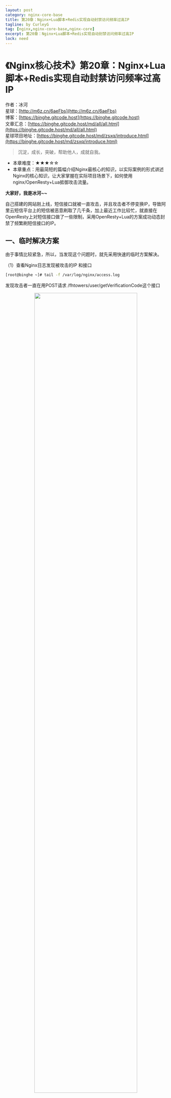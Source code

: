 ```yaml
---
layout: post
category: nginx-core-base
title: 第20章：Nginx+Lua脚本+Redis实现自动封禁访问频率过高IP
tagline: by CurleyG
tag: [nginx,nginx-core-base,nginx-core]
excerpt: 第20章：Nginx+Lua脚本+Redis实现自动封禁访问频率过高IP
lock: need
---
```


# 《Nginx核心技术》第20章：Nginx+Lua脚本+Redis实现自动封禁访问频率过高IP

作者：冰河
<br/>星球：[http://m6z.cn/6aeFbs](http://m6z.cn/6aeFbs)
<br/>博客：[https://binghe.gitcode.host](https://binghe.gitcode.host)
<br/>文章汇总：[https://binghe.gitcode.host/md/all/all.html](https://binghe.gitcode.host/md/all/all.html)
<br/>星球项目地址：[https://binghe.gitcode.host/md/zsxq/introduce.html](https://binghe.gitcode.host/md/zsxq/introduce.html)

> 沉淀，成长，突破，帮助他人，成就自我。

* 本章难度：★★★☆☆
* 本章重点：用最简短的篇幅介绍Nginx最核心的知识，以实际案例的形式讲述Nginx的核心知识，让大家掌握在实际项目场景下，如何使用nginx/OpenResty+Lua抵御攻击流量。


**大家好，我是冰河~~**

自己搭建的网站刚上线，短信接口就被一直攻击，并且攻击者不停变换IP，导致阿里云短信平台上的短信被恶意刷取了几千条，加上最近工作比较忙，就直接在OpenResty上对短信接口做了一些限制，采用OpenResty+Lua的方案成功动态封禁了频繁刷短信接口的IP。

## 一、临时解决方案

由于事情比较紧急，所以，当发现这个问题时，就先采用快速的临时方案解决。

 （1）查看Nginx日志发现被攻击的IP 和接口

```bash
[root@binghe ~]# tail -f /var/log/nginx/access.log
```

发现攻击者一直在用POST请求 /fhtowers/user/getVerificationCode这个接口

<div align="center">
    <img src="https://binghe.gitcode.host/assets/images/core/nginx/2024-07-28-001.png?raw=true" width="80%">
    <br/>
</div>

（2）用awk和grep脚本过滤nginx日志，提取攻击短信接口的ip（一般这个接口是用来发注册验证码的，一分钟如果大于10次请求的话就不是正常的访问请求了，大家根据自己的实际情况更改脚本）并放到一个txt文件中去，然后重启nginx

```bash
[root@binghe ~]# cat denyip.sh
#!/bin/bash
nginx_home=/usr/local/openresty/nginx
log_path=/var/log/nginx/access.log
tail -n5000 $log_path | grep  getVerification | awk '{print $1}' |sort | uniq -c | sort -nr -k1 | head -n 100 |awk '{if($1>10)print ""$2""}' >$nginx_home/denyip/blocksip.txt
/usr/bin/nginx -s reload
```

（3）设置Nginx去读取用脚本过滤出来的blocksip.txt（注意一下，我这里的Nginx是用的openresty，自带识别lua语法的，下面会有讲openresty的用法）

```bash
location =  /fhtowers/user/getVerificationCode {  #短信接口
access_by_lua '
   local f = io.open("/usr/local/openresty/nginx/denyip/blocksip.txt")   #黑名单列表
   for line in f:lines() do
		  if ngx.var.http_x_forwarded_for == line then   #如果ip在黑名单列表里直接返回403
				 ngx.exit(ngx.HTTP_FORBIDDEN)
		  end
  end
 ';
 proxy_pass http://appservers;   #不在名单里就转发给后台的tomcat服务器
}
```

（4）把过滤脚本放进crontab任务里，一分钟执行一次

```bash
[root@binghe ~]# crontab -e
*/1 * * * * sh /root/denyip.sh
```

（5）查看一下效果，发现攻击者的请求都被返回403并拒绝了

<div align="center">
    <img src="https://binghe.gitcode.host/assets/images/core/nginx/2024-07-28-002.png?raw=true" width="80%">
    <br/>
</div>

## 二、OpenResty+Lua方案

临时方案有效果后，再将其调整成使用OpenResty+Lua脚本的方案，来一张草图。

<div align="center">
    <img src="https://binghe.gitcode.host/assets/images/core/nginx/2024-07-28-003.png?raw=true" width="80%">
    <br/>
</div>

接下来，就是基于OpenResty和Redis实现自动封禁访问频率过高的IP。

### 2.1 安装OpenResty

安装使用 OpenResty，这是一个集成了各种 Lua 模块的 Nginx 服务器，是一个以Nginx为核心同时包含很多第三方模块的Web应用服务器，使用Nginx的同时又能使用lua等模块实现复杂的控制。

（1）安装编译工具、依赖库

```bash
[root@test1 ~]# yum -y install readline-devel pcre-devel openssl-devel gcc
```

（2）下载openresty-1.13.6.1.tar.gz 源码包，并解压；下载ngx_cache_purge模块，该模块用于清理nginx缓存；下载nginx_upstream_check_module模块，该模块用于ustream健康检查。

```bash
[root@test1 ~]# cd /usr/local/
[root@test1 local]# wget https://openresty.org/download/openresty-1.13.6.1.tar.gz
[root@test1 local]# tar -zxvf openresty-1.13.6.1.tar.gz
[root@test1 local]# cd openresty-1.13.6.1/bundle
[root@test1 local]# wget http://labs.frickle.com/files/ngx_cache_purge-2.3.tar.gz
[root@test1 local]# tar -zxvf ngx_cache_purge-2.3.tar.gz
[root@test1 local]# wget https://github.com/yaoweibin/nginx_upstream_check_module/archive/v0.3.0.tar.gz
[root@test1 local]# tar -zxvf v0.3.0.tar.gz
```

（3）配置需安装的模块

```bash
# ./configure --help可查询需要安装的模块并编译安装
[root@test1 openresty-1.13.6.1]# ./configure --prefix=/usr/local/openresty --with-luajit --with-http_ssl_module --user=root --group=root --with-http_realip_module --add-module=./bundle/ngx_cache_purge-2.3/ --add-module=./bundle/nginx_upstream_check_module-0.3.0/ --with-http_stub_status_module 
[root@test1 openresty-1.13.6.1]# make && make install
```

（4）创建一个软链接方便启动停止

```bash
[root@test1 ~]# ln -s /usr/local/openresty/nginx/sbin/nginx   /bin/nginx
```

（5）启动nginx

```bash
[root@test1 ~]# nginx  #启动
[root@test1 ~]# nginx  -s reload   #reload配置
```

如果启动时候报错找不到PID的话就用以下命令解决（如果没有更改过目录的话，让它去读nginx的配置文件就好了）

```bash
[root@test1 ~]# /usr/local/openresty/nginx/sbin/nginx  -c /usr/local/openresty/nginx/conf/nginx.conf 
```

<div align="center">
    <img src="https://binghe.gitcode.host/assets/images/core/nginx/2024-07-28-004.png?raw=true" width="80%">
    <br/>
</div>

随后，打开浏览器访问页面。

<div align="center">
    <img src="https://binghe.gitcode.host/assets/images/core/nginx/2024-07-28-005.png?raw=true" width="80%">
    <br/>
</div>

（6）在Nginx上测试一下能否使用Lua脚本

```bash
[root@test1 ~]# vim /usr/local/openresty/nginx/conf/nginx.conf
```

在server里面加一个

```bash
location /lua {
	default_type text/plain;
	content_by_lua ‘ngx.say(“hello,lua!”)’;
}
```

<div align="center">
    <img src="https://binghe.gitcode.host/assets/images/core/nginx/2024-07-28-006.png?raw=true" width="80%">
    <br/>
</div>

加完后重新reload配置。

```bash
[root@test1 ~]# nginx  -s reload
```

在浏览器里输入 ip地址/lua，出现下面的字就表示Nginx能够成功使用lua了

<div align="center">
    <img src="https://binghe.gitcode.host/assets/images/core/nginx/2024-07-28-007.png?raw=true" width="80%">
    <br/>
</div>

### 2.2 安装Redis

（1）下载、解压、编译安装

```bash
[root@test1 ~]# cd /usr/local/
[root@test1 local]# wget http://download.redis.io/releases/redis-6.0.1.tar.gz
[root@test1 local]# tar -zxvf redis-6.0.1.tar.gz
[root@test1 local]# cd redis-6.0.1
[root@test1 redis-6.0.1]# make
[root@test1 redis-6.0.1]# make install
```

（2）查看是否安装成功

```bash
[root@test1 redis-6.0.1]# ls -lh /usr/local/bin/
[root@test1 redis-6.0.1]# redis-server -v
Redis server v=3.2.5 sha=00000000:0 malloc=jemalloc-4.0.3 bits=64 build=dae2abf3793b309d
```

（3）配置redis 创建dump file、进程pid、log目录

```bash
[root@test1 redis-6.0.1]# cd /etc/
[root@test1 etc]# mkdir redis
[root@test1 etc]# cd /var/
[root@test1 var]# mkdir redis
[root@test1 var]# cd redis/
[root@test1 redis]# mkdir  data log  run
```

（4）修改配置文件

```bash
[root@test1 redis]# cd /usr/local/redis-6.0.1/
[root@test1 redis-6.0.1]# cp redis.conf /etc/redis/6379.conf
[root@test1 redis-6.0.1]# vim /etc/redis/6379.conf
#绑定的主机地址
bind 192.168.1.222
#端口
port 6379
#认证密码（方便测试不设密码，注释掉）
#requirepass 
#pid目录
pidfile /var/redis/run/redis_6379.pid
#log存储目录
logfile /var/redis/log/redis.log
#dump目录
dir /var/redis/data
#Redis默认不是以守护进程的方式运行，可以通过该配置项修改，使用yes启用守护进程
daemonize yes
```

（5）设置启动方式

```bash
[root@test1 redis-6.0.1]# cd /usr/local/redis-6.0.1/utils/
[root@test1 utils]# cp redis_init_script /etc/init.d/redis
[root@test1 utils]# vim /etc/init.d/redis   #根据自己实际情况修改
```

/etc/init.d/redis文件的内容如下。

```bash
#!/bin/sh
#
# Simple Redis init.d script conceived to work on Linux systems
# as it does use of the /proc filesystem.

REDISPORT=6379
EXEC=/usr/local/bin/redis-server
CLIEXEC=/usr/local/bin/redis-cli

PIDFILE=/var/run/redis_${REDISPORT}.pid
CONF="/etc/redis/${REDISPORT}.conf"

case "$1" in
    start)
        if [ -f $PIDFILE ]
        then
                echo "$PIDFILE exists, process is already running or crashed"
        else
                echo "Starting Redis server..."
                $EXEC $CONF
        fi
        ;;
    stop)
        if [ ! -f $PIDFILE ]
        then
                echo "$PIDFILE does not exist, process is not running"
        else
                PID=$(cat $PIDFILE)
                echo "Stopping ..."
                $CLIEXEC -p $REDISPORT shutdown
                while [ -x /proc/${PID} ]
                do
                    echo "Waiting for Redis to shutdown ..."
                    sleep 1
                done
                echo "Redis stopped"
        fi
        ;;
    *)
        echo "Please use start or stop as first argument"
        ;;
esac
```

增加执行权限，并启动Redis。

```bash
[root@test1 utils]# chmod a+x /etc/init.d/redis   #增加执行权限
[root@test1 utils]# service redis start     #启动redis
```

（6）查看redis是否启动

<div align="center">
    <img src="https://binghe.gitcode.host/assets/images/core/nginx/2024-07-28-008.png?raw=true" width="80%">
    <br/>
</div>

### 2.3 Lua访问Redis

（1）连接redis，然后添加一些测试参数

```bash
[root@test1 utils]# redis-cli -h 192.168.1.222 -p 6379
192.168.1.222:6379> set "123" "456"
OK
```

（2）编写连接Redis的Lua脚本

```bash
[root@test1 utils]# vim /usr/local/openresty/nginx/conf/lua/redis.lua
local redis = require "resty.redis"
local conn = redis.new()
conn.connect(conn, '192.168.1.222', '6379')     #根据自己情况写ip和端口号 
local res = conn:get("123")
if res==ngx.null then
    ngx.say("redis集群中不存在KEY——'123'")
    return
end
ngx.say(res)
```

（3）在nginx.conf配置文件中的server下添加以下location

```bash
[root@test1 utils]# vim /usr/local/openresty/nginx/conf/nginx.conf
location /lua_redis {
	default_type text/plain;
	content_by_lua_file /usr/local/openresty/nginx/conf/lua/redis.lua;
}
```

随后重新reload配置。

```bash
[root@test1 utils]# nginx  -s reload   #重启一下Nginx
```

（4）验证Lua访问Redis的正确性

在浏览器输入ip/lua_redis， 如果能看到下图的内容表示Lua可以访问Redis。

<div align="center">
    <img src="https://binghe.gitcode.host/assets/images/core/nginx/2024-07-28-009.png?raw=true" width="80%">
    <br/>
</div>

准备工作已经完成，现在要实现OpenResty+Lua+Redis自动封禁并解封IP了。

### 2.4 OpenResty+Lua实现

（1）添加访问控制的Lua脚本（只需要修改Lua脚本中连接Redis的IP和端口即可）

```bash
ok, err = conn:connect(“192.168.1.222”, 6379)
```

**注意：如果在Nginx或者OpenResty的上层有用到阿里云的SLB负载均衡的话，需要修改一下脚本里的所有…ngx.var.remote_addr，把remote_addr替换成从SLB获取真实IP的字段即可，不然获取到的IP全都是阿里云SLB发过来的并且是处理过的IP，同时，这些IP全都是一个网段的，根本没有办法起到封禁的效果）。**

完整的Lua脚本如下所示。

```bash
[root@test1 lua]# vim /usr/local/openresty/nginx/conf/lua/access.lua
local ip_block_time=300 --封禁IP时间（秒）
local ip_time_out=30    --指定ip访问频率时间段（秒）
local ip_max_count=20 --指定ip访问频率计数最大值（秒）
local BUSINESS = ngx.var.business --nginx的location中定义的业务标识符，也可以不加，不过加了后方便区分

--连接redis
local redis = require "resty.redis"  
local conn = redis:new()  
ok, err = conn:connect("192.168.1.222", 6379)  
conn:set_timeout(2000) --超时时间2秒

--如果连接失败，跳转到脚本结尾
if not ok then
    goto FLAG
end

--查询ip是否被禁止访问，如果存在则返回403错误代码
is_block, err = conn:get(BUSINESS.."-BLOCK-"..ngx.var.remote_addr)  
if is_block == '1' then
    ngx.exit(403)
    goto FLAG
end

--查询redis中保存的ip的计数器
ip_count, err = conn:get(BUSINESS.."-COUNT-"..ngx.var.remote_addr)

if ip_count == ngx.null then --如果不存在，则将该IP存入redis，并将计数器设置为1、该KEY的超时时间为ip_time_out
    res, err = conn:set(BUSINESS.."-COUNT-"..ngx.var.remote_addr, 1)
	res, err = conn:expire(BUSINESS.."-COUNT-"..ngx.var.remote_addr, ip_time_out)
else
    ip_count = ip_count + 1 --存在则将单位时间内的访问次数加1
  
    if ip_count >= ip_max_count then --如果超过单位时间限制的访问次数，则添加限制访问标识，限制时间为ip_block_time
        res, err = conn:set(BUSINESS.."-BLOCK-"..ngx.var.remote_addr, 1)
        res, err = conn:expire(BUSINESS.."-BLOCK-"..ngx.var.remote_addr, ip_block_time)
	else
        res, err = conn:set(BUSINESS.."-COUNT-"..ngx.var.remote_addr,ip_count)
		res, err = conn:expire(BUSINESS.."-COUNT-"..ngx.var.remote_addr, ip_time_out)
    end
end

-- 结束标记
::FLAG::
local ok, err = conn:close()
```

（2）在需要做访问限制的location里加两段代码即可，这里用刚才的/lua做演示

```bash
[root@test1 lua]# vim /usr/local/openresty/nginx/conf/nginx.conf
```

<div align="center">
    <img src="https://binghe.gitcode.host/assets/images/core/nginx/2024-07-28-010.png?raw=true" width="80%">
    <br/>
</div>

主要是添加如下配置。

```bash
access_by_lua_file /usr/local/openresty/nginx/conf/lua/access.lua;
```

其中，`set $business “lua”` 是为了把IP放进Redis的时候标明是哪个location的，可以不加这个配置。

随后，重新reload配置。

```bash
[root@test1 lua]# nginx -s reload #修改完后重启nginx
```

（3）打开浏览器访问192.168.1.222/lua 并一直按F5刷新。

<div align="center">
    <img src="https://binghe.gitcode.host/assets/images/core/nginx/2024-07-28-011.png?raw=true" width="80%">
    <br/>
</div>

随后，连接Redis，查看IP的访问计数。

```bash
[root@test1 ~]# redis-cli -h 192.168.1.222 -p 6379
```

发现redis已经在统计访问lua这个网页ip的访问次数了

<div align="center">
    <img src="https://binghe.gitcode.host/assets/images/core/nginx/2024-07-28-012.png?raw=true" width="80%">
    <br/>
</div>

这个key的过期时间是30秒，如果30秒没有重复访问20次这个key就会消失，所以说正常用户一般不会触发这个封禁的脚本。

<div align="center">
    <img src="https://binghe.gitcode.host/assets/images/core/nginx/2024-07-28-013.png?raw=true" width="80%">
    <br/>
</div>

当30秒内访问超过了20次，发现触发脚本了，变成了403

<div align="center">
    <img src="https://binghe.gitcode.host/assets/images/core/nginx/2024-07-28-014.png?raw=true" width="80%">
    <br/>
</div>

再次查看Redis的key，发现多了一个lua-block-192.168.1.158，过期时间是300秒,就是说在300秒内这个ip无法继续访问192.168.1.222/lua这个页面了。

<div align="center">
    <img src="https://binghe.gitcode.host/assets/images/core/nginx/2024-07-28-015.png?raw=true" width="80%">
    <br/>
</div>

过五分钟后再去访问这个页面，又可以访问了。

<div align="center">
    <img src="https://binghe.gitcode.host/assets/images/core/nginx/2024-07-28-016.png?raw=true" width="80%">
    <br/>
</div>

这个脚本的目的很简单：一个IP如果在30秒内其访问次数达到20次则表明该IP访问频率太快了，因此将该IP封禁5分钟。同时由于计数的KEY在Redis中的超时时间设置成了30秒，所以如果两次访问间隔时间大于30秒将会重新开始计数。

大家也可以将这个脚本优化成，第一次封禁5分钟，第二次封禁半小时，第三次封禁半天，第四次封禁三天，第五次永久封禁等等。

## 三、写在最后

在冰河的知识星球除了目前正在热更的高性能网关外，还有其他6个项目，像分布式IM即时通讯系统、Sekill分布式秒杀系统、手写RPC、简易商城系统等等。这些项目的需求、方案、架构、落地等均来自互联网真实业务场景，让你真正学到互联网大厂的业务与技术落地方案，并将其有效转化为自己的知识储备。

**值得一提的是：冰河自研的Polaris高性能网关比某些开源网关项目性能更高**，你还在等啥？不少小伙伴经过星球硬核技术和项目的历练，早已成功跳槽加薪，实现薪资翻倍，而你，还在原地踏步，抱怨大环境不好。2024年抛弃焦虑和抱怨，我们一起塌下心来沉淀硬核技术和项目，让自己的薪资更上一层楼。

<div align="center">
    <img src="https://binghe.gitcode.host/images/personal/xingqiu_149.png?raw=true" width="80%">
    <br/>
</div>

领券加入星球，就可以跟冰河一起学习《简易商城脚手架项目》、《手撸RPC专栏》和《Spring6核心技术与源码解析》、《实战高并发设计模式》、《分布式Seckill秒杀系统》、《分布式IM即时通讯系统》和《高性能Polaris网关》，从零开始介绍原理、设计架构、手撸代码。

**花很少的钱就能学这么多硬核技术、中间件项目和大厂秒杀系统与分布式IM即时通讯系统，比其他培训机构不知便宜多少倍，硬核多少倍，如果是我，我会买他个十年！**

加入要趁早，后续还会随着项目和加入的人数涨价，而且只会涨，不会降，先加入的小伙伴就是赚到。

另外，还有一个限时福利，邀请一个小伙伴加入，冰河就会给一笔 **分享有奖** ，有些小伙伴都邀请了50+人，早就回本了！

**其他方式加入星球：**

- **链接** ：打开链接 http://m6z.cn/6aeFbs 加入星球。
- **回复** ：在公众号 **冰河技术** 回复 **星球** 领取优惠券加入星球。

**特别提醒：** 苹果用户进圈或续费，请加微信 **hacker_binghe** 扫二维码，或者去公众号 **冰河技术** 回复 **星球** 扫二维码加入星球。

**好了，今天就到这儿吧，我是冰河，我们下期见~~**
